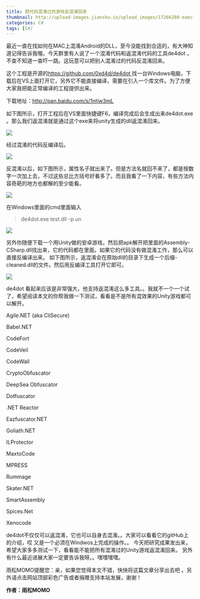 ```yaml
---
title: 把代码混淆过的游戏反混淆回来
thumbnail: http://upload-images.jianshu.io/upload_images/17266280-eaecfa3ebbaf0ccb.png?imageMogr2/auto-orient/strip%7CimageView2/2/w/1240
categories: C#
tags: [C#]
---
```


最近一直在找如何在MAC上混淆Android的DLL，至今没能找到合适的，有大神知道记得告诉我喔。今天群里有人说了一个混淆代码和返混淆代码的工具de4dot
，不查不知道一查吓一跳。这玩意可以把别人混淆过的代码反混淆回来。

这个工程是开源的[https://github.com/0xd4d/de4dot
](https://github.com/0xd4d/de4dot)找一台Windows电脑，下载后在VS上面打开它，另外它不能直接编译，需要在引入一个库文件。为了方便大家我把能正常编译的工程提供出来。

下载地址：<http://pan.baidu.com/s/1ntjw3mL>

如下图所示，打开工程后在VS里面快捷键F6，编译完成后会生成出来de4dot.exe
。那么我们返混淆就是通过这个exe来将unity生成的dll返混淆回来。

  

![](http://upload-images.jianshu.io/upload_images/17266280-eaecfa3ebbaf0ccb.png?imageMogr2/auto-orient/strip%7CimageView2/2/w/1240)  

经过混淆的代码反编译后。

  

![](http://upload-images.jianshu.io/upload_images/17266280-3231ab1fd100615a.png?imageMogr2/auto-orient/strip%7CimageView2/2/w/1240)  

反混淆以后，如下图所示，属性名子就出来了。但是方法名就回不来了，都是按数字一次加上去，不过这些总比方括号好看多了。而且我看了一下内容，有些方法内容奇葩的地方也都解的至少能看。

  

![](http://upload-images.jianshu.io/upload_images/17266280-ed734806d56841e7.png?imageMogr2/auto-orient/strip%7CimageView2/2/w/1240)  

在Windows里面的cmd里面输入

> de4dot.exe test.dll -p un

  

![](http://upload-images.jianshu.io/upload_images/17266280-9c713a1f7f766116.png?imageMogr2/auto-orient/strip%7CimageView2/2/w/1240)  

另外你随便下载一个用Unity做的安卓游戏，然后把apk解开把里面的Assembly-
CSharp.dll找出来，它的代码都在里面。如果它的代码没有做混淆工作，那么可以直接反编译出来。 如下图所示，返混淆会在原始dll的目录下生成一个后缀-
cleaned.dll的文件。然后用反编译工具打开它即可。

  

![](http://upload-images.jianshu.io/upload_images/17266280-eefe38f5111947ee.png?imageMogr2/auto-orient/strip%7CimageView2/2/w/1240)  

de4dot
看起来应该是非常强大，他支持返混淆这么多工具。。我就不一个一个试了，希望阅读本文的你帮我做一下测试，看看是不是所有混效果的Unity游戏都可以解开。

Agile.NET (aka CliSecure)

Babel.NET

CodeFort

CodeVeil

CodeWall

CryptoObfuscator

DeepSea Obfuscator

Dotfuscator

.NET Reactor

Eazfuscator.NET

Goliath.NET

ILProtector

MaxtoCode

MPRESS

Rummage

Skater.NET

SmartAssembly

Spices.Net

Xenocode

de4dot不仅仅可以返混淆，它也可以自身去混淆。。大家可以看看它的gitHub上的介绍，哎 又是一个必须在Windwos上完成的操作。。
今天把研究成果发出来，希望大家多多测试一下，看看能不能把所有混淆过的Unity游戏返混淆回来。 另外有什么最近进展大家一定要告诉我呀。。嘿嘿嘿嘿。

雨松MOMO提醒您：亲，如果您觉得本文不错，快快将这篇文章分享出去吧 。另外请点击网站顶部彩色广告或者捐赠支持本站发展，谢谢！

 **作者：雨松MOMO**


